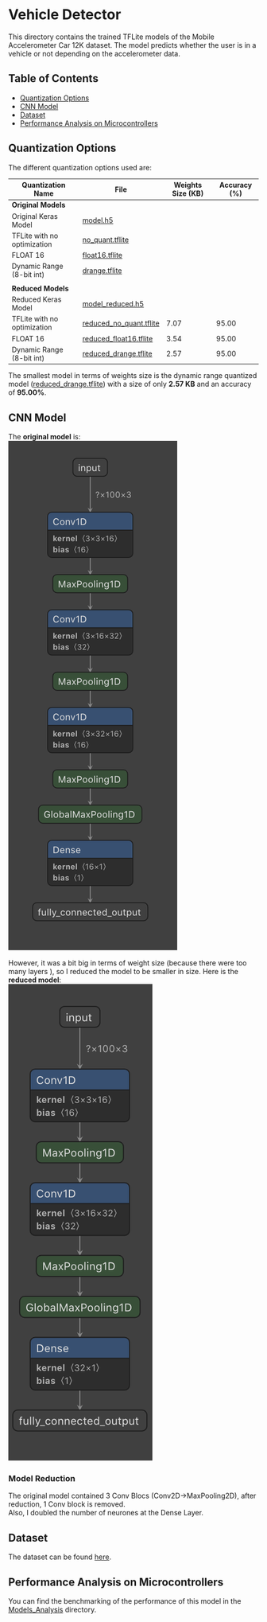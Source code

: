 # Vehicle Detector
This directory contains the trained TFLite models of the Mobile Accelerometer Car 12K dataset. The model predicts whether the user is in a vehicle or not depending on the accelerometer data.

## Table of Contents
*   [Quantization Options](https://github.com/djzenma/TFLite-Applications-And-Models/tree/master/Models/CarSensor#quantization-options)
*   [CNN Model](https://github.com/djzenma/TFLite-Applications-And-Models/tree/master/Models/CarSensor#cnn-model)
*   [Dataset](https://github.com/djzenma/TFLite-Applications-And-Models/tree/master/Models/CarSensor#dataset)
*   [Performance Analysis on Microcontrollers](https://github.com/djzenma/TFLite-Applications-And-Models/tree/master/Models/CarSensor#performanceanalysis-on-microcontrollers)

## Quantization Options
The different quantization options used are:

|Quantization Name| File| Weights Size (KB) | Accuracy (%)
|-----------------|-----|--------------|-------------|
|**Original Models**|
|Original Keras Model|[model.h5](https://github.com/djzenma/TFLite-Applications-And-Models/blob/master/Models/CarSensor/model.h5)| | 
|TFLite with no optimization|[no_quant.tflite](https://github.com/djzenma/TFLite-Applications-And-Models/blob/master/Models/CarSensor/no_quant.tflite)|  | 
|FLOAT 16|[float16.tflite](https://github.com/djzenma/TFLite-Applications-And-Models/blob/master/Models/CarSensor/float16.tflite)|  | 
|Dynamic Range (8-bit int)|[drange.tflite](https://github.com/djzenma/TFLite-Applications-And-Models/blob/master/Models/CarSensor/drange.tflite)|  | 
|||
|**Reduced Models**|
|Reduced Keras Model|[model_reduced.h5](https://github.com/djzenma/TFLite-Applications-And-Models/blob/master/Models/CarSensor/model_reduced.h5)| | 
|TFLite with no optimization|[reduced_no_quant.tflite](https://github.com/djzenma/TFLite-Applications-And-Models/blob/master/Models/CarSensor/reduced_no_quant.tflite)| 7.07 | 95.00
|FLOAT 16|[reduced_float16.tflite](https://github.com/djzenma/TFLite-Applications-And-Models/blob/master/Models/CarSensor/reduced_float16.tflite)| 3.54 | 95.00
|Dynamic Range (8-bit int)|[reduced_drange.tflite](https://github.com/djzenma/TFLite-Applications-And-Models/blob/master/Models/CarSensor/reduced_drange.tflite)| 2.57 | 95.00

The smallest model in terms of weights size is the dynamic range quantized model ([reduced_drange.tflite](https://github.com/djzenma/TFLite-Applications-And-Models/blob/master/Models/CarSensor/reduced_drange.tflite)) with a size of only **2.57 KB** and an accuracy of **95.00%**.

## CNN Model
The **original model** is:</br>
![Image of the original model](https://github.com/djzenma/TFLite-Applications-And-Models/blob/master/Models/CarSensor/original_model.png)

However, it was a bit big in terms of weight size (because there were too many layers ), so I reduced the model to be smaller in size. Here is the **reduced model**:</br>
![Image of the reduced model](https://github.com/djzenma/TFLite-Applications-And-Models/blob/master/Models/CarSensor/reduced_model.png)

### Model Reduction
The original model contained 3 Conv Blocs (Conv2D->MaxPooling2D), after reduction, 1 Conv block is removed. </br>
Also, I doubled the number of neurones at the Dense Layer.

## Dataset
The dataset can be found [here](https://www.kaggle.com/claudiobottari/mobile-accelerometer-car-12k).

## Performance Analysis on Microcontrollers
You can find the benchmarking of the performance of this model in the [Models_Analysis](https://github.com/djzenma/TFLite-Applications-And-Models/tree/master/Models_Analysis) directory.
